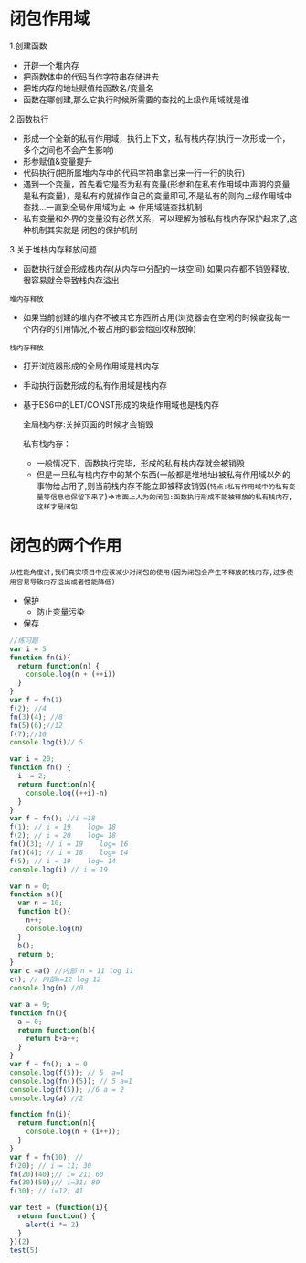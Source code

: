 # 闭包作用域
1.创建函数
- 开辟一个堆内存
- 把函数体中的代码当作字符串存储进去
- 把堆内存的地址赋值给函数名/变量名
- 函数在哪创建,那么它执行时候所需要的查找的上级作用域就是谁

2.函数执行
- 形成一个全新的私有作用域，执行上下文，私有栈内存(执行一次形成一个，多个之间也不会产生影响)
- 形参赋值&变量提升
- 代码执行(把所属堆内存中的代码字符串拿出来一行一行的执行)
- 遇到一个变量，首先看它是否为私有变量(形参和在私有作用域中声明的变量是私有变量)，是私有的就操作自己的变量即可,不是私有的则向上级作用域中查找...一直到全局作用域为止 => 作用域链查找机制
- 私有变量和外界的变量没有必然关系，可以理解为被私有栈内存保护起来了,这种机制其实就是 闭包的保护机制

3.关于堆栈内存释放问题
- 函数执行就会形成栈内存(从内存中分配的一块空间),如果内存都不销毁释放,很容易就会导致栈内存溢出

`堆内存释放`
- 如果当前创建的堆内存不被其它东西所占用(浏览器会在空闲的时候查找每一个内存的引用情况,不被占用的都会给回收释放掉)

`栈内存释放`
- 打开浏览器形成的全局作用域是栈内存
- 手动执行函数形成的私有作用域是栈内存
- 基于ES6中的LET/CONST形成的块级作用域也是栈内存

  全局栈内存:关掉页面的时候才会销毁

  私有栈内存：
    - 一般情况下，函数执行完毕，形成的私有栈内存就会被销毁
    - 但是一旦私有栈内存中的某个东西(一般都是堆地址)被私有作用域以外的事物给占用了,则当前栈内存不能立即被释放销毁(`特点:私有作用域中的私有变量等信息也保留下来了`)=>`市面上人为的闭包:函数执行形成不能被释放的私有栈内存,这样才是闭包`

# 闭包的两个作用
    从性能角度讲,我们真实项目中应该减少对闭包的使用(因为闭包会产生不释放的栈内存,过多使用容易导致内存溢出或者性能降低)
- 保护
  - 防止变量污染
- 保存


```js
//练习题
var i = 5
function fn(i){
  return function(n) {
    console.log(n + (++i))
  }
}
var f = fn(1)
f(2); //4
fn(3)(4); //8
fn(5)(6);//12
f(7);//10
console.log(i)// 5
```

```js
var i = 20;
function fn() {
  i -= 2;
  return function(n){
    console.log((++i)-n)
  }
}
var f = fn(); //i =18
f(1); // i = 19    log= 18
f(2); // i = 20    log= 18
fn()(3); // i = 19    log= 16
fn()(4); // i = 18    log= 14
f(5); // i = 19    log= 14
console.log(i) // i = 19
```
```js
var n = 0;
function a(){
  var n = 10;
  function b(){
    n++;
    console.log(n)
  }
  b();
  return b;
}
var c =a() //内部 n = 11 log 11
c(); // 内部n=12 log 12
console.log(n) //0
```

```js
var a = 9;
function fn(){
  a = 0;
  return function(b){
    return b+a++;
  }
}
var f = fn(); a = 0
console.log(f(5)); // 5  a=1
console.log(fn()(5)); // 5 a=1
console.log(f(5)); //6 a = 2
console.log(a) //2
```

```js
function fn(i){
  return function(n){
    console.log(n + (i++));
  }
}
var f = fn(10); //
f(20); // i = 11; 30
fn(20)(40);// i= 21; 60
fn(30)(50);// i=31; 80
f(30); // i=12; 41
```
```js
var test = (function(i){
  return function() {
    alert(i *= 2)
  }
})(2)
test(5)
```
